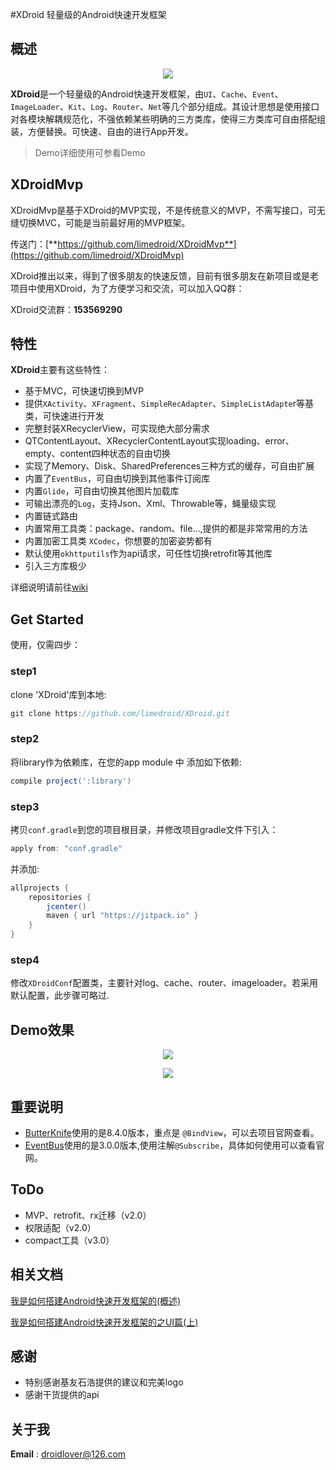 #XDroid 轻量级的Android快速开发框架

## 概述

<p align="center">
	<img src="xdroid_logo_128.png"/>
</p>

**XDroid**是一个轻量级的Android快速开发框架，由`UI`、`Cache`、`Event`、`ImageLoader`、`Kit`、`Log`、`Router`、`Net`等几个部分组成。其设计思想是使用接口对各模块解耦规范化，不强依赖某些明确的三方类库，使得三方类库可自由搭配组装，方便替换。可快速、自由的进行App开发。

> Demo详细使用可参看Demo


## XDroidMvp

XDroidMvp是基于XDroid的MVP实现，不是传统意义的MVP，不需写接口，可无缝切换MVC，可能是当前最好用的MVP框架。

传送门：[**https://github.com/limedroid/XDroidMvp**](https://github.com/limedroid/XDroidMvp)

XDroid推出以来，得到了很多朋友的快速反馈，目前有很多朋友在新项目或是老项目中使用XDroid，为了方便学习和交流，可以加入QQ群：

XDroid交流群：**153569290**


## 特性

**XDroid**主要有这些特性：

* 基于MVC，可快速切换到MVP
* 提供`XActivity`、`XFragment`、`SimpleRecAdapter`、`SimpleListAdapte`r等基类，可快速进行开发
* 完整封装XRecyclerView，可实现绝大部分需求
* QTContentLayout、XRecyclerContentLayout实现loading、error、empty、content四种状态的自由切换
* 实现了Memory、Disk、SharedPreferences三种方式的缓存，可自由扩展
* 内置了`EventBus`，可自由切换到其他事件订阅库
* 内置`Glide`，可自由切换其他图片加载库
* 可输出漂亮的`Log`，支持Json、Xml、Throwable等，蝇量级实现
* 内置链式路由
* 内置常用工具类：package、random、file...,提供的都是非常常用的方法
* 内置加密工具类 `XCodec`，你想要的加密姿势都有
* 默认使用`okhttputils`作为api请求，可任性切换retrofit等其他库
* 引入三方库极少


详细说明请前往[wiki](https://github.com/limedroid/XDroid/wiki)


## Get Started

使用，仅需四步：

### step1  

clone 'XDroid'库到本地:
```groovy
git clone https://github.com/limedroid/XDroid.git
```

### step2

将library作为依赖库，在您的app module 中 添加如下依赖:
```groovy
compile project(':library')
```

### step3

拷贝`conf.gradle`到您的项目根目录，并修改项目gradle文件下引入：
```groovy
apply from: "conf.gradle"
```

并添加:

```groovy
allprojects {
    repositories {
        jcenter()
        maven { url "https://jitpack.io" }
    }
}
```

### step4

修改`XDroidConf`配置类，主要针对log、cache、router、imageloader。若采用默认配置，此步骤可略过.


## Demo效果

<p align="center">
	<img src="art/snapshot_2.png"/>
</p>

<p align="center">
	<img src="art/snapshot_1.png"/>
</p>


## 重要说明

* [ButterKnife](https://github.com/JakeWharton/butterknife)使用的是8.4.0版本，重点是 `@BindView`，可以去项目官网查看。
* [EventBus](https://github.com/greenrobot/EventBus)使用的是3.0.0版本,使用注解`@Subscribe`，具体如何使用可以查看官网。

## ToDo

* MVP、retrofit、rx迁移（v2.0）
* 权限适配（v2.0）
* compact工具（v3.0）


## 相关文档

[我是如何搭建Android快速开发框架的(概述)](http://www.jianshu.com/p/cde5468029b4)

[我是如何搭建Android快速开发框架的之UI篇(上)](http://www.jianshu.com/p/c909f72cdd02)

## 感谢

* 特别感谢基友石浩提供的建议和完美logo
* 感谢干货提供的api


## 关于我

**Email** : droidlover@126.com
